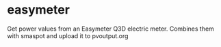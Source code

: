 easymeter
=========

Get power values from an Easymeter Q3D electric meter. Combines them with smaspot and upload it to pvoutput.org

